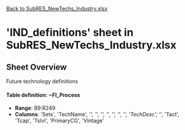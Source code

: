 [Back to SubRES_NewTechs_Industry.xlsx](README.md)

# 'IND_definitions' sheet in SubRES_NewTechs_Industry.xlsx

## Sheet Overview

Future technology definitions

#### Table definition: ~FI_Process
- **Range**: B9:R249
- **Columns**: 'Sets', 'TechName', '*', '*', '*', '*', '*', '*', '*', 'TechDesc', '*', 'Tact', 'Tcap', 'Tslvl', 'PrimaryCG', 'Vintage'

